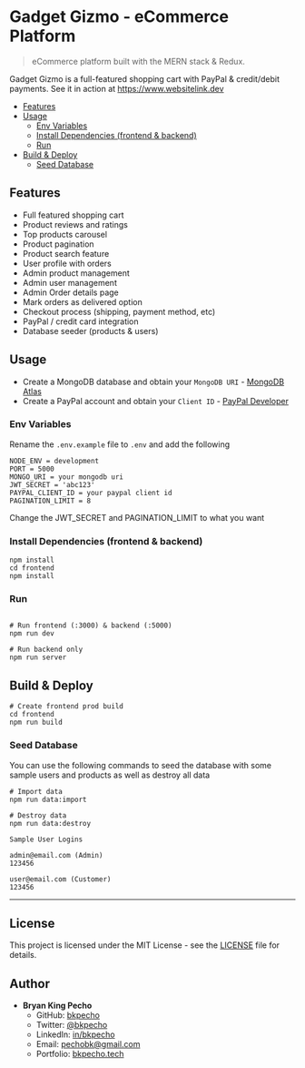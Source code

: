 # Gadget Gizmo - eCommerce Platform

> eCommerce platform built with the MERN stack & Redux.

Gadget Gizmo is a full-featured shopping cart with PayPal & credit/debit payments. See it in action at https://www.websitelink.dev

- [Features](#features)
- [Usage](#usage)
  - [Env Variables](#env-variables)
  - [Install Dependencies (frontend & backend)](#install-dependencies-frontend--backend)
  - [Run](#run)
- [Build & Deploy](#build--deploy)
  - [Seed Database](#seed-database)

## Features

- Full featured shopping cart
- Product reviews and ratings
- Top products carousel
- Product pagination
- Product search feature
- User profile with orders
- Admin product management
- Admin user management
- Admin Order details page
- Mark orders as delivered option
- Checkout process (shipping, payment method, etc)
- PayPal / credit card integration
- Database seeder (products & users)

## Usage

- Create a MongoDB database and obtain your `MongoDB URI` - [MongoDB Atlas](https://www.mongodb.com/cloud/atlas/register)
- Create a PayPal account and obtain your `Client ID` - [PayPal Developer](https://developer.paypal.com/)

### Env Variables

Rename the `.env.example` file to `.env` and add the following

```
NODE_ENV = development
PORT = 5000
MONGO_URI = your mongodb uri
JWT_SECRET = 'abc123'
PAYPAL_CLIENT_ID = your paypal client id
PAGINATION_LIMIT = 8
```

Change the JWT_SECRET and PAGINATION_LIMIT to what you want

### Install Dependencies (frontend & backend)

```
npm install
cd frontend
npm install
```

### Run

```

# Run frontend (:3000) & backend (:5000)
npm run dev

# Run backend only
npm run server
```

## Build & Deploy

```
# Create frontend prod build
cd frontend
npm run build
```

### Seed Database

You can use the following commands to seed the database with some sample users and products as well as destroy all data

```
# Import data
npm run data:import

# Destroy data
npm run data:destroy
```

```
Sample User Logins

admin@email.com (Admin)
123456

user@email.com (Customer)
123456
```

---

## License

This project is licensed under the MIT License - see the [LICENSE](LICENSE) file for details.

## Author

- **Bryan King Pecho**
  - GitHub: [bkpecho](https://github.com/bkpecho)
  - Twitter: [@bkpecho](https://twitter.com/bkpecho)
  - LinkedIn: [in/bkpecho](https://www.linkedin.com/in/bkpecho/)
  - Email: pechobk@gmail.com
  - Portfolio: [bkpecho.tech](https://bkpecho.tech/)

